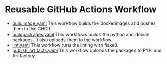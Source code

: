 # Reusable GitHub Actions Workflow

+ [buildimage.yaml](buildimage.yaml)
   This workflow builds the dockerimages and pushes them to the GHCR.
+ [buildpackages.yaml](buildpackages.yaml)
   This workflows builds the python and debian packages. It also uploads them to the workflow.
+ [lint.yaml](lint.yaml)
   This workflow runs the linting with flake8.
+ [publish_artifacts.yaml](publish_artifacts.yaml)
   This workflow uploads the packages to PYPI and Artifactory.